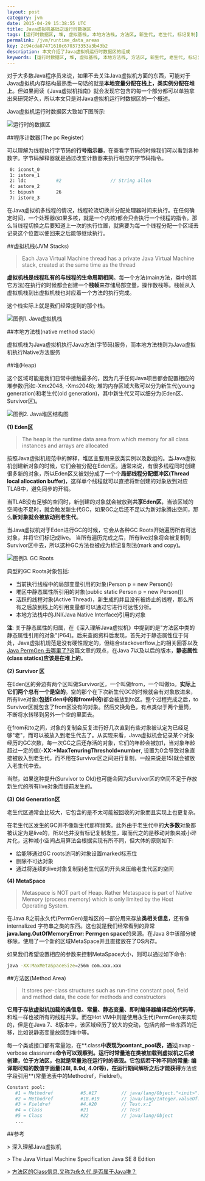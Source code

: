 ```yaml
---
layout: post
category: jvm
date: 2015-04-29 15:38:55 UTC
title: Java虚拟机基础之运行时数据区
tags: [运行时数据区, 堆, 虚拟基栈, 本地方法栈, 方法区, 新生代, 老生代, 标记复制]
permalink: /jvm/runtime_data_areas
key: 2c94cda87471610c670373353a3b43b2
description: 本文介绍了Java虚拟机运行时数据区的组成
keywords: [运行时数据区, 堆, 虚拟基栈, 本地方法栈, 方法区, 新生代, 老生代, 标记复制]
---
```


对于大多数Java程序员来说，如果不去关注Java虚拟机方面的东西，可能对于Java虚拟机内存结构最熟悉一句话的就是**本地变量分配在栈上，类实例分配在堆上**。但如果阅读《Java虚拟机指南》就会发现它包含的每一个部分都可以单独拿出来研究好久，所以本文只是对Java虚拟机运行时数据区的一个概述。

Java虚拟机运行时数据区大致如下图所示:

![运行时的数据区](http://static.zybuluo.com/jacoffee/4xx5mebu4d935hmsx5oqowed/image_1bckucvas1bdu1phi1fsj14526jm9.png)

##程序计数器(The pc Register)

可以理解为线程执行字节码的**行号指示器**，在查看字节码的时候我们可以看到各种数字。字节码解释器就是通过改变计数器来执行相应的字节码指令。

```bash
 0: iconst_0
 1: istore_1
 2: ldc           #2                  // String allen
 4: astore_2
 5: bipush        26
 7: istore_3
```

在Java虚拟机多线程的情况，线程轮流切换并分配处理器时间来执行。在任何确定时间，一个处理器(如果多核，就是一个内核)都会只会执行一个线程的指令。那么当线程切换之后要知道上一次的执行位置，就需要为每一个线程分配一个区域去记录这个位置以便回来之后能够继续执行。

##虚拟机栈(JVM Stacks)

> Each Java Virtual Machine thread has a private Java Virtual Machine stack, created at the same time as the thread

**虚拟机栈是线程私有的与线程的生命周期相同**。每一个方法(main方法，类中的其它方法)在执行的时候都会创建一个**栈帧**来存储局部变量，操作数栈等。栈帧从入虚拟机栈到出虚拟机栈也对应着一个方法的执行完成。

这个栈实际上就是我们经常提到的那个栈。

![图例1. Java虚拟机栈](http://static.zybuluo.com/jacoffee/5oju39tesa0qlacggc2e4953/image_1aqufoa34ojufg514971q3clm5m.png)

##本地方法栈(native method stack)</b>

虚拟机栈为Java虚拟机执行Java方法(字节码)服务，而本地方法栈则为Java虚拟机执行Native方法服务

##堆(Heap)

这个区域可能是我们日常中接触最多的，因为几乎任何Java项目都会配置相应的堆参数(形如-Xmx2048, -Xms2048); 堆的内存区域大致可以分为新生代(young generation)和老生代(old generation)，其中新生代又可以细分为(Eden区、Survivor区)。

![图例2. Java堆区结构图](http://static.zybuluo.com/jacoffee/r4dqfvrfi889gyo13hsk4lzk/image_1bcmii0ti37dv4418tr1lhr13t09.png)

<b class="highlight">(1) Eden区</b>

> The heap is the runtime data area from which memory for all class instances and arrays are allocated

按照Java虚拟机规范中的解释，堆区主要用来放类实例以及数组的。当Java虚拟机创建新对象的时候，它们会被分配在Eden区。通常来说，有很多线程同时创建很多新的对象，所以Eden区又被划分成了一个个**局部线程分配缓冲区(Thread local allocation buffer)**，这样单个线程就可以直接将新创建的对象放到对应TLAB中，避免同步的开销。

当TLAB没有足够的空间时，新创建的对象就会被放到**共享Eden区**，当该区域的空间也不足时，就会触发新生代GC，如果GC之后还不足以为新对象腾出空间，那么**新对象就会被放动到老生代**。

当Java虚拟机对于Eden进行GC的时候，它会从各种GC Roots开始遍历所有可达对象，并将它们标记成live。
当所有遍历完成之后，所有live对象将会被复制到Survivor区中去，所以这种GC方法也被成为标记复制法(mark and copy)。

![图例3. GC Roots](http://static.zybuluo.com/jacoffee/iajkf0qdnx54wc6dafqbv4m7/image_1aqm0np421erq1a616phlge111m9.png)

典型的GC Roots对象包括:

<ul class="item">
    <li>
        当前执行线程中的局部变量引用的对象(Person p = new Person())
    </li>
    <li>
        堆区中静态属性所引用的对象(public static Person p = new Person())
    </li>
    <li>
  活跃的线程对象(Active Thread)，新生成的并且没有被终止的线程，那么所有之后放到栈上的引用变量都可以通过它进行可达性分析。  
    </li>
    <li>
    本地方法栈中的JNI(Java Native Interface)引用的对象
    </li>
</ul>

**注**: 关于静态属性的归属，在《深入理解Java虚拟机》中提到的是"方法区中类的静态属性引用的对象"(P64)。后来查阅资料后发现，首先对于静态属性位于何处，Java虚拟机规范是没有硬性规定的，但结合stackoverflow上的相关回答以及[Java PermGen 去哪里了?](http://ifeve.com/java-permgen-removed/)这篇文章的观点，在Java 7以及以后的版本，**静态属性(class statics)应该是在堆上的**。

<b class="highlight">(2) Survivor 区</b>

在Eden区的旁边有两个区叫做Survivor区，一个叫做from，一个叫做to。**实际上它们两个总有一个是空的**。空的那个在下次新生代GC的时候就会有对象放进来，所有live对象(**包括Eden中的和from中的**)都会被放到to区。整个过程完成之后，to Survivor区就包含了from区没有的对象。然后交换角色，有点类似于两个量筒，不断将水转移到另外一个空的里面去。

在from和to之间，对象的复制会反复进行好几次直到有些对象被认定为已经足够"老"，而可以被放入到老生代去了。从实现来看，Java虚拟机会记录某个对象经历的GC次数，每一次GC之后还存活的对象，它们的年龄会被加1，当对象年龄超过一定的值(**-XX:+MaxTenuringThreshold=number**, 设置为0会导致对象直接被放入到老生代，而不用在Survivor区之间进行复制，一般来说是15)就会被放入老生代中去。

当然，如果这种提升(Survivor to Old)也可能会因为Survivor区的空间不足于存放新生代的所有live对象而提前发生的。

<b class="highlight">(3) Old Generation区</b>

老生代区通常会比较大，它包含的是不太可能被回收的对象而且实现上也更复杂。

在老生代区发生的GC并不像新生代那样频繁。此外由于老生代中的**大多数**对象都被认定为是live的，所以也并没有标记复制发生，取而代之的是移动对象来减小碎片化，这种减小空间占用算法会根据实现有所不同，但大体的原则如下:

<ul class="item">
    <li>给能够通过GC roots访问的对象设置marked标志位</li>
    <li>删除不可达对象</li>
    <li>通过将连续的live对象复制到老生代区的开头来压缩老生代区的空间</li>
</ul>

<b class="highlight">(4) MetaSpace</b>

> Metaspace is NOT part of Heap. Rather Metaspace is part of Native Memory (process memory) which is only limited by the Host Operating System.

在Java 8之前永久代(PermGen)是堆区的一部分用来存放**类相关信息**，还有像internalized 字符串之类的东西。这也就是我们经常看到的异常**java.lang.OutOfMemoryError: Permgen space**的来源。在Java 8中该部分被移除，使用了一个新的区域MetaSpace并且直接放在了OS内存。

如果我们希望设置相应的参数来控制MetaSpace大小，则可以通过如下命令:

```bash
java -XX:MaxMetaSpaceSize=256m com.xxx.xxx
```

##方法区(Method Area)

> It stores per-class structures such as run-time constant pool, field and method data, the code for methods and constructors

**它用于存放虚拟机加载的类信息、常量、静态变量、即时编译器编译后的代码等**，和堆一样也被所有的线程共享。而在Hot VM中则是使用永生代(PermGen)来实现的，但是在Java 7、8版本中，该区域经历了较大的变动，包括内部一些东西的迁移，比如说静态变量放回到堆中等。

每一个类或接口都有常量池，在**.class**中表现为contant_pool表，通过**javap -verbose classname**命令可以观察到。运行时常量池在类被加载到虚拟机之后被创建，位于方法区，也就是常量池在运行时的表现。它包括若干种不同的常量: **编译期可知的数值字面量**(28l, 8.9d, 4.0f等)，在运行期间解析之后才能获得**方法或字段引用**(常量池表中的Methodref，Fieldref)。

```bash
Constant pool:
   #1 = Methodref          #5.#17         // java/lang/Object."<init>":()V
   #2 = Methodref          #18.#19        // java/lang/Integer.valueOf:(I)Ljava/lang/Integer;
   #3 = Fieldref           #4.#20         // Test.x:I
   #4 = Class              #21            // Test
   #5 = Class              #22            // java/lang/Object
   ...
```

##参考

\> 深入理解Java虚拟机

\> The Java Virtual Machine Specification Java SE 8 Edition

\> [方法区的Class信息,又称为永久代,是否属于Java堆？](https://www.zhihu.com/question/49044988)
